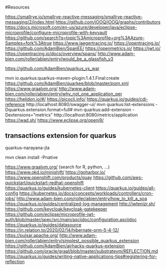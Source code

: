 #Resources

https://smallrye.io/smallrye-reactive-messaging/smallrye-reactive-messaging/2/index.html
https://github.com/jOOQ/jOOQ/graphs/contributors
https://docs.microsoft.com/en-us/azure/developer/java/eclipse-microprofile/configure-microprofile-with-keyvault
https://github.com/search?q=topic%3Amicroprofile+org%3AAzure-Samples+fork%3Atrue
https://www.jaegertracing.io/
https://opentracing.io/
https://github.com/AdamBien/SpanEE/
https://openmetrics.io/
https://jwt.io/
https://opentracing.io/docs/overview/spans/
http://www.adam-bien.com/roller/abien/entry/would_be_a_glassfish_v3

https://github.com/AdamBien/quarkus_vs_war

mvn io.quarkus:quarkus-maven-plugin:1.4.1.Final:create 
https://github.com/AdamBien/quarkee/blob/master/pom.xml
https://www.graalvm.org/
http://www.adam-bien.com/roller/abien/entry/why_not_one_application_per
https://helidon.io/#/
https://picocli.info/
https://quarkus.io/guides/cdi-reference
http://localhost:8080/swagger-ui/
mvn quarkus:list-extensions -Dquarkus.extension.format=full#
mvn quarkus:add-extension -Dextensions="metrics"
http://localhost:8080/metrics/application
https://wad.sh/
https://www.eclipse.org/openj9/

## transactions extension for quarkus
 quarkus-narayana-jta

mvn clean install -Pnative

https://www.graalvm.org/ (search for R, python, ...)
https://www.okd.io/minishift/
https://goharbor.io/
https://www.openshift.com/products/quay
https://github.com/aws-quickstart/quickstart-redhat-openshift
https://quarkus.io/guides/kubernetes-client
https://quarkus.io/guides/all-config
https://kubernetes.io/docs/concepts/workloads/controllers/cron-jobs/
http://www.adam-bien.com/roller/abien/entry/how_to_kill_a_soa
https://quarkus.io/guides/centralized-log-management
http://jwtenizr.sh/
https://github.com/keycloak/keycloak-gatekeeper
https://github.com/eclipse/microprofile-jwt-auth/blob/master/spec/src/main/asciidoc/configuration.asciidoc
https://quarkus.io/guides/datasource
https://in.relation.to/2020/02/14/hibernate-orm-5-4-12/
https://pulsar.apache.org/
http://www.adam-bien.com/roller/abien/entry/simplest_possible_quarkus_extension
https://github.com/AdamBien/airhacks-quarkus-extension
https://github.com/oracle/graal/blob/master/substratevm/REFLECTION.md
https://quarkus.io/guides/writing-native-applications-tips#registering-for-reflection